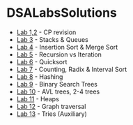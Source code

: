 # DSALabsSolutions

- [Lab 1,2](Lab1,2) - CP revision
- [Lab 3](Lab3) - Stacks & Queues
- [Lab 4](Lab4) - Insertion Sort & Merge Sort
- [Lab 5](Lab5) - Recursion vs Iteration
- [Lab 6](Lab6) - Quicksort
- [Lab 7](Lab7) - Counting, Radix & Interval Sort
- [Lab 8](Lab8) - Hashing
- [Lab 9](Lab9) - Binary Search Trees
- [Lab 10](Lab10) - AVL trees, 2-4 trees
- [Lab 11](Lab11) - Heaps
- [Lab 12](Lab12) - Graph traversal
- [Lab 13](Lab13(Tries)) - Tries (Auxiliary)
